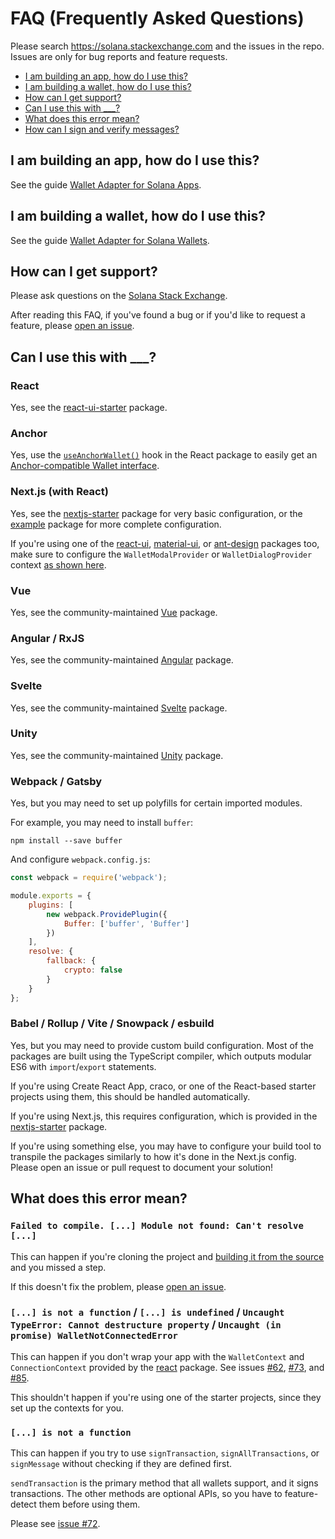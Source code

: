 # FAQ (Frequently Asked Questions)

Please search https://solana.stackexchange.com and the issues in the repo. Issues are only for bug reports and feature requests.

- [I am building an app, how do I use this?](#i-am-building-an-app-how-do-i-use-this)
- [I am building a wallet, how do I use this?](#i-am-building-a-wallet-how-do-i-use-this)
- [How can I get support?](#how-can-i-get-support)
- [Can I use this with ___?](#can-i-use-this-with-___)
- [What does this error mean?](#what-does-this-error-mean)
- [How can I sign and verify messages?](#how-can-i-sign-and-verify-messages)

## I am building an app, how do I use this?

See the guide [Wallet Adapter for Solana Apps](https://github.com/anza-xyz/wallet-adapter/blob/master/APP.md).

## I am building a wallet, how do I use this?

See the guide [Wallet Adapter for Solana Wallets](https://github.com/anza-xyz/wallet-adapter/blob/master/WALLET.md).

## How can I get support?

Please ask questions on the [Solana Stack Exchange](https://solana.stackexchange.com).

After reading this FAQ, if you've found a bug or if you'd like to request a feature, please [open an issue](https://github.com/anza-xyz/wallet-adapter/issues/new).

## Can I use this with ___?

### React
Yes, see the [react-ui-starter](https://github.com/anza-xyz/wallet-adapter/tree/master/packages/starter/react-ui-starter) package.

### Anchor
Yes, use the [`useAnchorWallet()`](https://github.com/anza-xyz/wallet-adapter/blob/master/packages/core/react/src/useAnchorWallet.ts) hook in the React package to easily get an [Anchor-compatible Wallet interface](https://github.com/project-serum/anchor/blob/0faed886002a9b01ad0513c860e19d7570cb0221/ts/src/provider.ts#L220-L224).

### Next.js (with React)
Yes, see the [nextjs-starter](https://github.com/anza-xyz/wallet-adapter/tree/master/packages/starter/nextjs-starter) package for very basic configuration, or the [example](https://github.com/anza-xyz/wallet-adapter/tree/master/packages/starter/example) package for more complete configuration.

If you're using one of the [react-ui](https://github.com/anza-xyz/wallet-adapter/tree/master/packages/ui/react-ui), [material-ui](https://github.com/anza-xyz/wallet-adapter/tree/master/packages/ui/material-ui), or [ant-design](https://github.com/anza-xyz/wallet-adapter/tree/master/packages/ui/ant-design) packages too, make sure to configure the `WalletModalProvider` or `WalletDialogProvider` context [as shown here](https://github.com/anza-xyz/wallet-adapter#setup).

### Vue
Yes, see the community-maintained [Vue](https://github.com/lorisleiva/solana-wallets-vue) package.

### Angular / RxJS
Yes, see the community-maintained [Angular](https://github.com/heavy-duty/platform/tree/master/libs/wallet-adapter) package.

### Svelte
Yes, see the community-maintained [Svelte](https://github.com/svelte-on-solana/wallet-adapter) package.

### Unity
Yes, see the community-maintained [Unity](https://github.com/magicblock-labs/Solana.Unity-SDK) package.

### Webpack / Gatsby
Yes, but you may need to set up polyfills for certain imported modules.

For example, you may need to install `buffer`:
```shell
npm install --save buffer
```

And configure `webpack.config.js`:
```js
const webpack = require('webpack');

module.exports = {
    plugins: [
        new webpack.ProvidePlugin({
            Buffer: ['buffer', 'Buffer']
        })
    ],
    resolve: {
        fallback: {
            crypto: false
        }
    }
};
```

### Babel / Rollup / Vite / Snowpack / esbuild
Yes, but you may need to provide custom build configuration.
Most of the packages are built using the TypeScript compiler, which outputs modular ES6 with `import`/`export` statements.

If you're using Create React App, craco, or one of the React-based starter projects using them, this should be handled automatically.

If you're using Next.js, this requires configuration, which is provided in the [nextjs-starter](https://github.com/anza-xyz/wallet-adapter/tree/master/packages/starter/nextjs-starter) package.

If you're using something else, you may have to configure your build tool to transpile the packages similarly to how it's done in the Next.js config.
Please open an issue or pull request to document your solution!

## What does this error mean?

### `Failed to compile. [...] Module not found: Can't resolve [...]`

This can happen if you're cloning the project and [building it from the source](https://github.com/anza-xyz/wallet-adapter/blob/master/README.md#build-from-source) and you missed a step.

If this doesn't fix the problem, please [open an issue](https://github.com/anza-xyz/wallet-adapter/issues/new).

### `[...] is not a function` / `[...] is undefined` / `Uncaught TypeError: Cannot destructure property` / `Uncaught (in promise) WalletNotConnectedError`

This can happen if you don't wrap your app with the `WalletContext` and `ConnectionContext` provided by the [react](https://github.com/anza-xyz/wallet-adapter/tree/master/packages/core/react) package.
See issues [#62](https://github.com/anza-xyz/wallet-adapter/issues/62#issuecomment-916421795), [#73](https://github.com/anza-xyz/wallet-adapter/issues/73#issuecomment-919237687), and [#85](https://github.com/anza-xyz/wallet-adapter/issues/85).

This shouldn't happen if you're using one of the starter projects, since they set up the contexts for you.

### `[...] is not a function`

This can happen if you try to use `signTransaction`, `signAllTransactions`, or `signMessage` without checking if they are defined first.

`sendTransaction` is the primary method that all wallets support, and it signs transactions.
The other methods are optional APIs, so you have to feature-detect them before using them.

Please see [issue #72](https://github.com/anza-xyz/wallet-adapter/issues/72#issuecomment-919232595).
